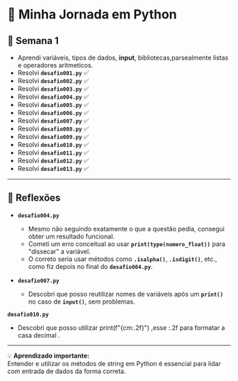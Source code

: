# 🚀 Minha Jornada em Python

## 📅 Semana 1
- Aprendi variáveis, tipos de dados, **input**, bibliotecas,parsealmente listas e operadores aritmeticos.
- Resolvi **`desafio001.py`** ✅  
- Resolvi **`desafio002.py`** ✅   
- Resolvi **`desafio003.py`** ✅  
- Resolvi **`desafio004.py`** ✅  
- Resolvi **`desafio005.py`** ✅  
- Resolvi **`desafio006.py`** ✅  
- Resolvi **`desafio007.py`** ✅  
- Resolvi **`desafio008.py`** ✅ 
- Resolvi **`desafio009.py`** ✅ 
- Resolvi **`desafio010.py`** ✅ 
- Resolvi **`desafio011.py`** ✅ 
- Resolvi **`desafio012.py`** ✅ 
- Resolvi **`desafio013.py`** ✅ 
---

## 🧠 Reflexões
- **`desafio004.py`**  
  - Mesmo não seguindo exatamente o que a questão pedia, consegui obter um resultado funcional.  
  - Cometi um erro conceitual ao usar **`print(type(numero_float))`** para "dissecar" a variável.  
  - O correto seria usar métodos como **`.isalpha()`**, **`.isdigit()`**, etc., como fiz depois no final do **`desafio004.py`**.  

- **`desafio007.py`**  
  - Descobri que posso reutilizar nomes de variáveis após um **`print()`** no caso de **`input()`**, sem problemas.  

 **`desafio010.py`**  
  - Descobri que posso utilizar print(f"{cm:.2f}") ,esse  :.2f para formatar a casa decimal .  
---

💡 **Aprendizado importante:**  
Entender e utilizar os métodos de string em Python é essencial para lidar com entrada de dados da forma correta.
